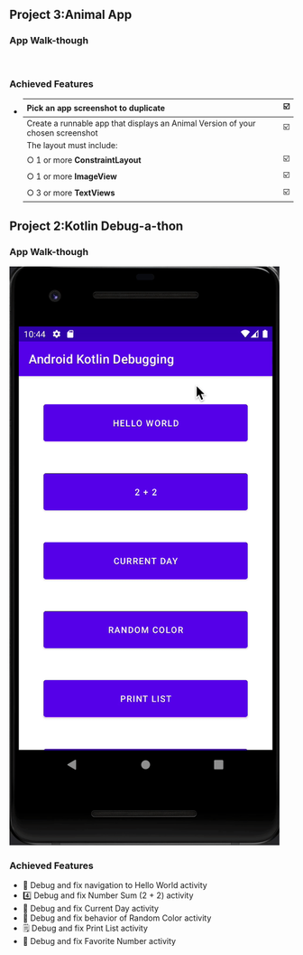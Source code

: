 ## Project 3:Animal App

### App Walk-though

<img src="" />

### Achieved Features

* | Pick an app screenshot to duplicate                          | ☑️    |
  | ------------------------------------------------------------ | ---- |
  | Create a runnable app that displays an Animal Version of your chosen screenshot | ☑️    |
  | The layout must include:                                     |      |
  | ○ 1 or more **ConstraintLayout**                             | ☑️    |
  | ○ 1 or more **ImageView**                                    | ☑️    |
  | ○ 3 or more **TextViews**                                    | ☑️    |





## Project 2:Kotlin Debug-a-thon

### App Walk-though

<img src="https://github.com/luoyuqinlaura/codepath_android_intro/blob/main/project2/demo.gif" />

### Achieved Features

* 🌈 Debug and fix navigation to Hello World activity
* 4️⃣ Debug and fix Number Sum (2 + 2) activity
* 📅 Debug and fix Current Day activity
* 🌈 Debug and fix behavior of Random Color activity
* 🗒️ Debug and fix Print List activity
* 💯 Debug and fix Favorite Number activity
